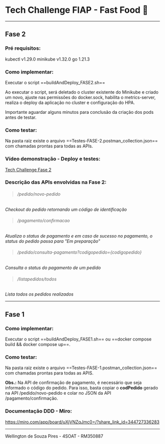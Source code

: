 # Tech Challenge FIAP - Fast Food :hamburger:

---

## Fase 2

### Pré requisitos:
kubectl v1.29.0
minikube v1.32.0
go 1.21.3

### Como implementar:
Executar o script ==buildAndDeploy_FASE2.sh==

Ao executar o script, será deletado o cluster existente do Minikube e criado um novo, ajuste nas permissões do docker.sock, habilita o metrics-server, realiza o deploy da aplicação no cluster e configuração do HPA.

Importante aguardar alguns minutos para conclusão da criação dos pods antes de testar.

### Como testar:
Na pasta raiz existe o arquivo ==Testes-FASE-2.postman_collection.json== com chamadas prontas para todas as APIs.

### Vídeo demonstração - Deploy e testes:
[Tech Challenge Fase 2](https://youtu.be/3eS7t2aHkI4)

### Descrição das APIs envolvidas na Fase 2:

>###### /pedido/novo-pedido
_Checkout do pedido retornando um código de identificação_

>###### /pagamento/confirmacao
_Atualiza o status de pagamento e em caso de sucesso no pagamento, o status do pedido passa para "Em preparação"_

>###### /pedido/consulta-pagamento?codigopedido={codigopedido}
_Consulta o status do pagamento de um pedido_

>###### /listapedidos/todos
_Lista todos os pedidos realizados_

---

## Fase 1

### Como implementar:
Executar o script ==buildAndDeploy_FASE1.sh== ou ==docker compose build && docker compose up==.

### Como testar:
Na pasta raiz existe o arquivo ==Testes-FASE-1.postman_collection.json== com chamadas prontas para todas as APIS.

**Obs.:** Na API de confirmação de pagamento, é necessário que seja informado o código do pedido. Para isso, basta copiar o **codPedido** gerado na API /pedido/novo-pedido e colar no JSON da API /pagamento/confirmação.

### Documentação DDD - Miro:
https://miro.com/app/board/uXjVNZqJmc0=/?share_link_id=344727336283

---

Wellington de Souza Pires - 4SOAT - RM350887